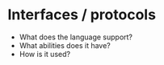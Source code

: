 # Interfaces / protocols
* What does the language support?
* What abilities does it have?
* How is it used?
